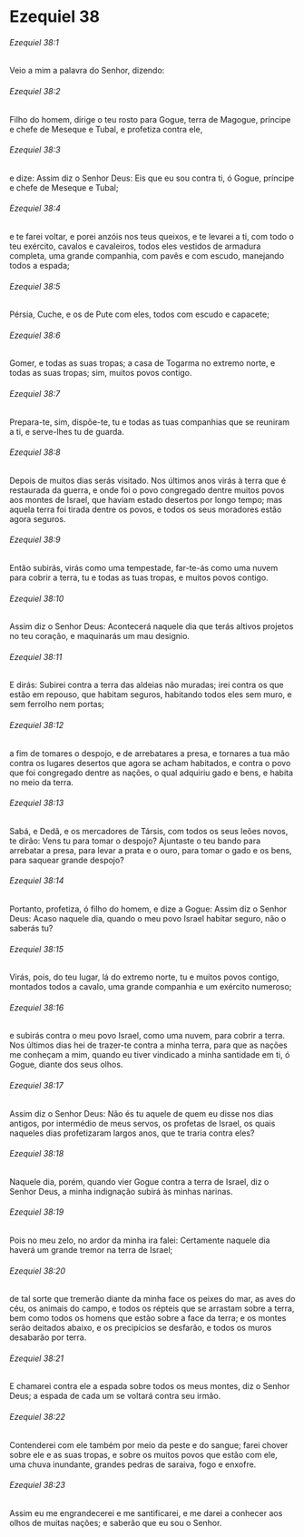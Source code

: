 # Ezequiel 38

###### Ezequiel 38:1

Veio a mim a palavra do Senhor, dizendo:

###### Ezequiel 38:2

Filho do homem, dirige o teu rosto para Gogue, terra de Magogue, príncipe e chefe de Meseque e Tubal, e profetiza contra ele,

###### Ezequiel 38:3

e dize: Assim diz o Senhor Deus: Eis que eu sou contra ti, ó Gogue, príncipe e chefe de Meseque e Tubal;

###### Ezequiel 38:4

e te farei voltar, e porei anzóis nos teus queixos, e te levarei a ti, com todo o teu exército, cavalos e cavaleiros, todos eles vestidos de armadura completa, uma grande companhia, com pavês e com escudo, manejando todos a espada;

###### Ezequiel 38:5

Pérsia, Cuche, e os de Pute com eles, todos com escudo e capacete;

###### Ezequiel 38:6

Gomer, e todas as suas tropas; a casa de Togarma no extremo norte, e todas as suas tropas; sim, muitos povos contigo.

###### Ezequiel 38:7

Prepara-te, sim, dispõe-te, tu e todas as tuas companhias que se reuniram a ti, e serve-lhes tu de guarda.

###### Ezequiel 38:8

Depois de muitos dias serás visitado. Nos últimos anos virás à terra que é restaurada da guerra, e onde foi o povo congregado dentre muitos povos aos montes de Israel, que haviam estado desertos por longo tempo; mas aquela terra foi tirada dentre os povos, e todos os seus moradores estão agora seguros.

###### Ezequiel 38:9

Então subirás, virás como uma tempestade, far-te-ás como uma nuvem para cobrir a terra, tu e todas as tuas tropas, e muitos povos contigo.

###### Ezequiel 38:10

Assim diz o Senhor Deus: Acontecerá naquele dia que terás altivos projetos no teu coração, e maquinarás um mau designio.

###### Ezequiel 38:11

E dirás: Subirei contra a terra das aldeias não muradas; irei contra os que estão em repouso, que habitam seguros, habitando todos eles sem muro, e sem ferrolho nem portas;

###### Ezequiel 38:12

a fim de tomares o despojo, e de arrebatares a presa, e tornares a tua mão contra os lugares desertos que agora se acham habitados, e contra o povo que foi congregado dentre as nações, o qual adquiriu gado e bens, e habita no meio da terra.

###### Ezequiel 38:13

Sabá, e Dedã, e os mercadores de Társis, com todos os seus leões novos, te dirão: Vens tu para tomar o despojo? Ajuntaste o teu bando para arrebatar a presa, para levar a prata e o ouro, para tomar o gado e os bens, para saquear grande despojo?

###### Ezequiel 38:14

Portanto, profetiza, ó filho do homem, e dize a Gogue: Assim diz o Senhor Deus: Acaso naquele dia, quando o meu povo Israel habitar seguro, não o saberás tu?

###### Ezequiel 38:15

Virás, pois, do teu lugar, lá do extremo norte, tu e muitos povos contigo, montados todos a cavalo, uma grande companhia e um exército numeroso;

###### Ezequiel 38:16

e subirás contra o meu povo Israel, como uma nuvem, para cobrir a terra. Nos últimos dias hei de trazer-te contra a minha terra, para que as nações me conheçam a mim, quando eu tiver vindicado a minha santidade em ti, ó Gogue, diante dos seus olhos.

###### Ezequiel 38:17

Assim diz o Senhor Deus: Não és tu aquele de quem eu disse nos dias antigos, por intermédio de meus servos, os profetas de Israel, os quais naqueles dias profetizaram largos anos, que te traria contra eles?

###### Ezequiel 38:18

Naquele dia, porém, quando vier Gogue contra a terra de Israel, diz o Senhor Deus, a minha indignação subirá às minhas narinas.

###### Ezequiel 38:19

Pois no meu zelo, no ardor da minha ira falei: Certamente naquele dia haverá um grande tremor na terra de Israel;

###### Ezequiel 38:20

de tal sorte que tremerão diante da minha face os peixes do mar, as aves do céu, os animais do campo, e todos os répteis que se arrastam sobre a terra, bem como todos os homens que estão sobre a face da terra; e os montes serão deitados abaixo, e os precipícios se desfarão, e todos os muros desabarão por terra.

###### Ezequiel 38:21

E chamarei contra ele a espada sobre todos os meus montes, diz o Senhor Deus; a espada de cada um se voltará contra seu irmão.

###### Ezequiel 38:22

Contenderei com ele também por meio da peste e do sangue; farei chover sobre ele e as suas tropas, e sobre os muitos povos que estão com ele, uma chuva inundante, grandes pedras de saraiva, fogo e enxofre.

###### Ezequiel 38:23

Assim eu me engrandecerei e me santificarei, e me darei a conhecer aos olhos de muitas nações; e saberão que eu sou o Senhor.

